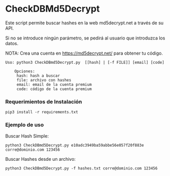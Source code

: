 # CheckDBMd5Decrypt
Este script permite buscar hashes en la web md5decrypt.net a través de su API.

Si no se introduce ningún parámetro, se pedirá al usuario que introduzca los datos.
        
NOTA: Crea una cuenta en https://md5decrypt.net/ para obtener tu código.


    Uso: python3 CheckDBmd5Decrypt.py  [[hash] | [-f FILE]] [email] [code]
        
        Opciones:
         hash: hash a buscar
         file: archivo con hashes
         email: email de la cuenta premium
         code: código de la cuenta premium

### Requerimientos de Instalación
    pip3 install -r requirements.txt

### Ejemplo de uso
Buscar Hash Simple:

    python3 CheckDBmd5Decrypt.py e10adc3949ba59abbe56e057f20f883e corre@dominio.com 123456

Buscar Hashes desde un archivo:
    
    python3 CheckDBmd5Decrypt.py -f hashes.txt corre@dominio.com 123456
